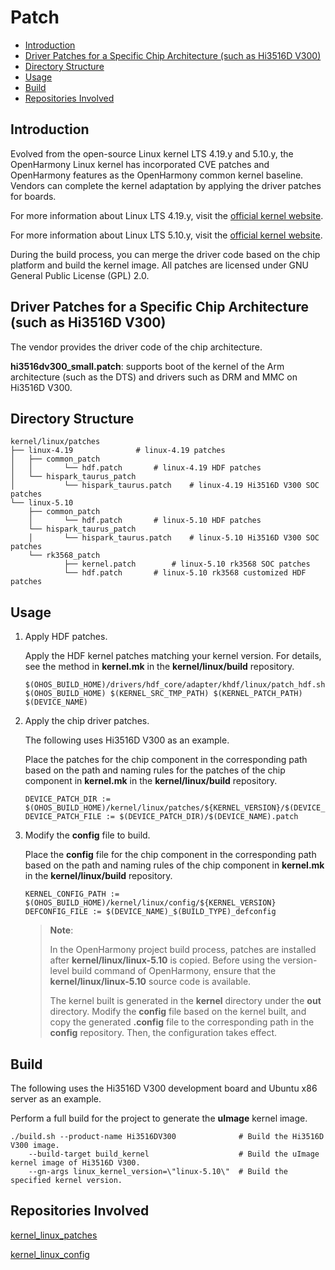 # Patch<a name="EN-US_TOPIC_0000001078264110"></a>

-   [Introduction](#section11660541593)
-   [Driver Patches for a Specific Chip Architecture (such as Hi3516D V300)](#section1521510717399)
-   [Directory Structure](#section21571344112)
-   [Usage](#section1393789267)
-   [Build](#section19369206113115)
-   [Repositories Involved](#section27639463106)

## Introduction<a name="section11660541593"></a>

Evolved from the open-source Linux kernel LTS 4.19.y and 5.10.y, the OpenHarmony Linux kernel has incorporated CVE patches and OpenHarmony features as the OpenHarmony common kernel baseline. Vendors can complete the kernel adaptation by applying the driver patches for boards.

For more information about Linux LTS 4.19.y, visit the [official kernel website](https://git.kernel.org/pub/scm/linux/kernel/git/stable/linux.git/log/?h=linux-4.19.y).

For more information about Linux LTS 5.10.y, visit the [official kernel website](https://git.kernel.org/pub/scm/linux/kernel/git/stable/linux.git/log/?h=linux-5.10.y).

During the build process, you can merge the driver code based on the chip platform and build the kernel image. All patches are licensed under GNU General Public License (GPL) 2.0.

## Driver Patches for a Specific Chip Architecture (such as Hi3516D V300)<a name="section1521510717399"></a>

The vendor provides the driver code of the chip architecture.

**hi3516dv300_small.patch**: supports boot of the kernel of the Arm architecture (such as the DTS) and drivers such as DRM and MMC on Hi3516D V300.

## Directory Structure<a name="section21571344112"></a>

```
kernel/linux/patches
├── linux-4.19				# linux-4.19 patches
│   ├── common_patch
│   │		└── hdf.patch		# linux-4.19 HDF patches
│   └── hispark_taurus_patch
│   		└── hispark_taurus.patch	# linux-4.19 Hi3516D V300 SOC patches
└── linux-5.10
    ├── common_patch
    │		└── hdf.patch		# linux-5.10 HDF patches
    └── hispark_taurus_patch
    │		└── hispark_taurus.patch	# linux-5.10 Hi3516D V300 SOC patches
    └── rk3568_patch
    		├── kernel.patch		# linux-5.10 rk3568 SOC patches
    		└── hdf.patch		# linux-5.10 rk3568 customized HDF patches
```

## Usage<a name="section1393789267"></a>

1. Apply HDF patches.

	Apply the HDF kernel patches matching your kernel version. For details, see the method in **kernel.mk** in the **kernel/linux/build** repository.
	
	```
	$(OHOS_BUILD_HOME)/drivers/hdf_core/adapter/khdf/linux/patch_hdf.sh $(OHOS_BUILD_HOME) $(KERNEL_SRC_TMP_PATH) $(KERNEL_PATCH_PATH) $(DEVICE_NAME)
	```

2. Apply the chip driver patches.

	The following uses Hi3516D V300 as an example.
	
	Place the patches for the chip component in the corresponding path based on the path and naming rules for the patches of the chip component in **kernel.mk** in the **kernel/linux/build** repository.
	
	```
	DEVICE_PATCH_DIR := $(OHOS_BUILD_HOME)/kernel/linux/patches/${KERNEL_VERSION}/$(DEVICE_NAME)_patch
	DEVICE_PATCH_FILE := $(DEVICE_PATCH_DIR)/$(DEVICE_NAME).patch
	```

3. Modify the **config** file to build.

	Place the **config** file for the chip component in the corresponding path based on the path and naming rules of the chip component in **kernel.mk** in the **kernel/linux/build** repository.
	
	```
	KERNEL_CONFIG_PATH := $(OHOS_BUILD_HOME)/kernel/linux/config/${KERNEL_VERSION}
	DEFCONFIG_FILE := $(DEVICE_NAME)_$(BUILD_TYPE)_defconfig
	```
	
	> **Note**:
	>
	>In the OpenHarmony project build process, patches are installed after **kernel/linux/linux-5.10** is copied. Before using the version-level build command of OpenHarmony, ensure that the **kernel/linux/linux-5.10** source code is available.
	>
	>The kernel built is generated in the **kernel** directory under the **out** directory. Modify the **config** file based on the kernel built, and copy the generated **.config** file to the corresponding path in the **config** repository. Then, the configuration takes effect.
	

## Build<a name="section19369206113115"></a>

The following uses the Hi3516D V300 development board and Ubuntu x86 server as an example.

Perform a full build for the project to generate the **uImage** kernel image.

```
./build.sh --product-name Hi3516DV300              # Build the Hi3516D V300 image.
    --build-target build_kernel                    # Build the uImage kernel image of Hi3516D V300.
    --gn-args linux_kernel_version=\"linux-5.10\"  # Build the specified kernel version.
```

## Repositories Involved<a name="section27639463106"></a>

[<u>kernel\_linux\_patches</u>](https://gitee.com/openharmony/kernel_linux_patches)

[<u>kernel\_linux\_config</u>](https://gitee.com/openharmony/kernel_linux_config)
